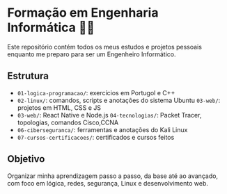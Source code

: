 # Formação em Engenharia Informática 👨‍💻

Este repositório contém todos os meus estudos e projetos pessoais enquanto me preparo para ser um Engenheiro Informático.

## Estrutura

- `01-logica-programacao/`: exercícios em Portugol e C++
- `02-linux/`: comandos, scripts e anotações do sistema Ubuntu
  `03-web/`: projetos em HTML, CSS e JS
- `03-web/`:  React Native e Node.js
  `04-tecnologias/`: Packet Tracer, topologias, comandos Cisco,CCNA
- `06-ciberseguranca/`: ferramentas e anotações do Kali Linux
- `07-cursos-certificacoes/`: certificados e cursos feitos

## Objetivo

Organizar minha aprendizagem passo a passo, da base até ao avançado, com foco em lógica, redes, segurança, Linux e desenvolvimento web.



